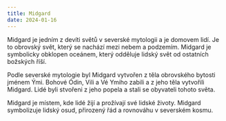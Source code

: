 ```yaml
---
title: Midgard
date: 2024-01-16
---
```


Midgard je jedním z devíti světů v severské mytologii a je domovem lidí. Je to obrovský svět, který se nachází mezi nebem a podzemím. Midgard je symbolicky obklopen oceánem, který odděluje lidský svět od ostatních božských říší.

Podle severské mytologie byl Midgard vytvořen z těla obrovského bytosti jménem Ými. Bohové Ódin, Vili a Vé Ymiho zabili a z jeho těla vytvořili Midgard. Lidé byli stvořeni z jeho popela a stali se obyvateli tohoto světa.

Midgard je místem, kde lidé žijí a prožívají své lidské životy. Midgard symbolizuje lidský osud, přirozený řád a rovnováhu v severském kosmu.
